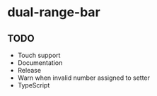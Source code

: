 # dual-range-bar

## TODO

* Touch support
* Documentation
* Release
* Warn when invalid number assigned to setter
* TypeScript
